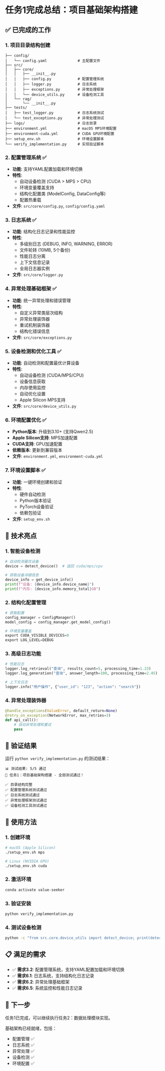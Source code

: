 # 任务1完成总结：项目基础架构搭建

## ✅ 已完成的工作

### 1. 项目目录结构创建
```
├── config/
│   └── config.yaml              # 主配置文件
├── src/
│   ├── core/
│   │   ├── __init__.py
│   │   ├── config.py            # 配置管理系统
│   │   ├── logger.py            # 日志系统
│   │   ├── exceptions.py        # 异常处理框架
│   │   └── device_utils.py      # 设备检测工具
│   └── rag/
│       └── __init__.py
├── tests/
│   ├── test_logger.py           # 日志系统测试
│   └── test_exceptions.py       # 异常处理测试
├── logs/                        # 日志目录
├── environment.yml              # macOS MPS环境配置
├── environment-cuda.yml         # CUDA GPU环境配置
├── setup_env.sh                 # 环境设置脚本
└── verify_implementation.py     # 实现验证脚本
```

### 2. 配置管理系统 ✅
- **功能**: 支持YAML配置加载和环境切换
- **特性**:
  - 自动设备检测 (CUDA > MPS > CPU)
  - 环境变量覆盖支持
  - 结构化配置类 (ModelConfig, DataConfig等)
  - 配置热重载
- **文件**: `src/core/config.py`, `config/config.yaml`

### 3. 日志系统 ✅
- **功能**: 结构化日志记录和性能监控
- **特性**:
  - 多级别日志 (DEBUG, INFO, WARNING, ERROR)
  - 文件轮转 (10MB, 5个备份)
  - 性能日志分离
  - 上下文信息记录
  - 全局日志器实例
- **文件**: `src/core/logger.py`

### 4. 异常处理基础框架 ✅
- **功能**: 统一异常处理和错误管理
- **特性**:
  - 自定义异常类层次结构
  - 异常处理装饰器
  - 重试机制装饰器
  - 结构化错误信息
- **文件**: `src/core/exceptions.py`

### 5. 设备检测和优化工具 ✅
- **功能**: 自动检测和配置最优计算设备
- **特性**:
  - 自动设备检测 (CUDA/MPS/CPU)
  - 设备信息获取
  - 内存使用监控
  - 自动优化设置
  - Apple Silicon MPS支持
- **文件**: `src/core/device_utils.py`

### 6. 环境配置优化 ✅
- **Python版本**: 升级到3.10+ (支持Qwen2.5)
- **Apple Silicon支持**: MPS加速配置
- **CUDA支持**: GPU加速配置
- **依赖版本**: 更新到兼容版本
- **文件**: `environment.yml`, `environment-cuda.yml`

### 7. 环境设置脚本 ✅
- **功能**: 一键环境创建和验证
- **特性**:
  - 硬件自动检测
  - Python版本验证
  - PyTorch设备验证
  - 依赖包验证
- **文件**: `setup_env.sh`

## 🔧 技术亮点

### 1. 智能设备检测
```python
# 自动检测最优设备
device = detect_device()  # 返回 cuda/mps/cpu

# 获取设备详细信息
device_info = get_device_info()
print(f"设备: {device_info.device_name}")
print(f"内存: {device_info.memory_total}GB")
```

### 2. 结构化配置管理
```python
# 获取配置
config_manager = ConfigManager()
model_config = config_manager.get_model_config()

# 环境变量覆盖
export CUDA_VISIBLE_DEVICES=0
export LOG_LEVEL=DEBUG
```

### 3. 高级日志功能
```python
# 性能日志
logger.log_retrieval("查询", results_count=5, processing_time=1.23)
logger.log_generation("查询", answer_length=100, processing_time=2.45)

# 上下文日志
logger.info("用户操作", {"user_id": "123", "action": "search"})
```

### 4. 异常处理装饰器
```python
@handle_exceptions(ValueError, default_return=None)
@retry_on_exception(NetworkError, max_retries=3)
def api_call():
    # 自动异常处理和重试
    pass
```

## 🧪 验证结果

运行 `python verify_implementation.py` 的测试结果：

```
📊 测试结果: 5/5 通过
🎉 任务1：项目基础架构搭建 - 全部测试通过！

✅ 目录结构完整
✅ 配置管理系统测试通过
✅ 日志系统测试通过  
✅ 异常处理框架测试通过
✅ 设备检测工具测试通过
```

## 🚀 使用方法

### 1. 创建环境
```bash
# macOS (Apple Silicon)
./setup_env.sh mps

# Linux (NVIDIA GPU)  
./setup_env.sh cuda
```

### 2. 激活环境
```bash
conda activate value-seeker
```

### 3. 验证安装
```bash
python verify_implementation.py
```

### 4. 测试设备检测
```bash
python -c "from src.core.device_utils import detect_device; print(detect_device())"
```

## 📋 满足的需求

- ✅ **需求3.2**: 配置管理系统，支持YAML配置加载和环境切换
- ✅ **需求6.1**: 日志系统，支持结构化日志记录
- ✅ **需求6.2**: 异常处理基础框架
- ✅ **需求6.5**: 系统监控和性能日志记录

## 🎯 下一步

任务1已完成，可以继续执行任务2：数据处理模块实现。

基础架构已经就绪，包括：
- 配置管理 ✅
- 日志系统 ✅  
- 异常处理 ✅
- 设备检测 ✅
- 环境配置 ✅